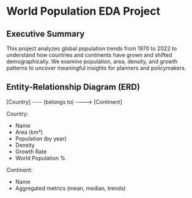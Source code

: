 # World Population EDA Project

## Executive Summary
This project analyzes global population trends from 1970 to 2022 to understand how countries and continents have grown and shifted demographically. We examine population, area, density, and growth patterns to uncover meaningful insights for planners and policymakers.


## Entity-Relationship Diagram (ERD)
[Country] ---- (belongs to) ----> [Continent]

Country:
- Name
- Area (km²)
- Population (by year)
- Density
- Growth Rate
- World Population %

Continent:
- Name
- Aggregated metrics (mean, median, trends)
